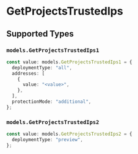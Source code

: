 # GetProjectsTrustedIps


## Supported Types

### `models.GetProjectsTrustedIps1`

```typescript
const value: models.GetProjectsTrustedIps1 = {
  deploymentType: "all",
  addresses: [
    {
      value: "<value>",
    },
  ],
  protectionMode: "additional",
};
```

### `models.GetProjectsTrustedIps2`

```typescript
const value: models.GetProjectsTrustedIps2 = {
  deploymentType: "preview",
};
```

